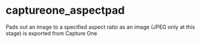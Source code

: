 # captureone_aspectpad
Pads out an image to a specified aspect ratio as an image (JPEG only at this stage) is exported from Capture One
